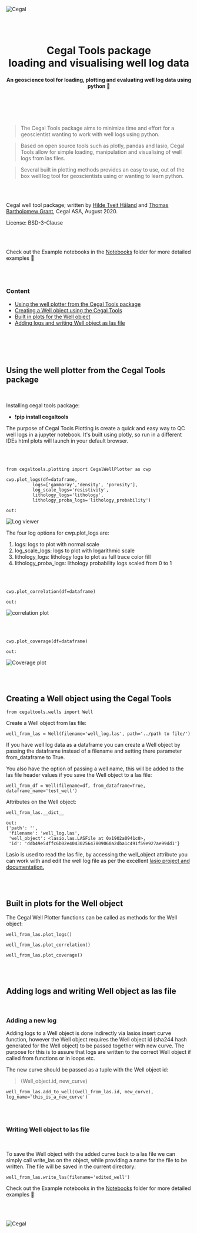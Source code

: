 ![Cegal](https://github.com/cegaltools/cegaltools/blob/master/images/cegal_logo_rdme.png)

<br>
<br>

<h1 style="text-align:center;"> Cegal Tools package <br> loading and visualising well log data</h1>
<h4 style="text-align:center;"> An geoscience tool for loading, plotting and evaluating well log data using python 🐍</h4>

<br><br>
    

    
<br>


> The Cegal Tools package aims to minimize time and effort for a geoscientist wanting to work with well logs using python.


> Based on open source tools such as plotly, pandas and lasio, Cegal Tools allow for simple loading, manipulation and visualising of well logs from las files.

    
> Several built in plotting methods provides an easy to use, out of the box well log tool for geoscientists using or wanting to learn python.

<br><br>



Cegal well tool package; written by [Hilde Tveit Håland](https://www.linkedin.com/in/hilde-tveit-h%C3%A5land-216a267b
) and [Thomas Bartholomew Grant](https://www.linkedin.com/in/thomas-bartholomew-grant-31b86359), Cegal ASA, August 2020.


    
    
License: BSD-3-Clause 

<br><br>

Check out the Example notebooks in the [Notebooks](https://nbviewer.jupyter.org/github/cegaltools/cegaltools/blob/master/Notebooks/Cegal%20Tools%20example%20notebook.ipynb) folder for more detailed examples 🍰


<br><br>

### Content

 * [Using the well plotter from the Cegal Tools package](#Using-the-well-plotter-from-the-Cegal-Tools-package) 
 * [Creating a Well object using the Cegal Tools](#Creating-a-Well-object-using-the-Cegal-Tools)
 * [Built in plots for the Well object](#Built-in-plots-for-the-Well-object) 
 * [Adding logs and writing Well object as las file](#Adding-logs-and-writing-Well-object-as-las-file)
 
 <br>


<br><br>

## Using the well plotter from the Cegal Tools package

<br>

Installing cegal tools package:

* **!pip install cegaltools**



The purpose of Cegal Tools Plotting is create a quick and easy way to QC well logs in a jupyter notebook. It's built using plotly, so run in a different IDEs html plots will launch in your default browser. 

<br><br>    

    from cegaltools.plotting import CegalWellPlotter as cwp
    
    cwp.plot_logs(df=dataframe, 
              logs=['gammaray','density', 'porosity'], 
              log_scale_logs='resistivity',
              lithology_logs='lithology', 
              lithology_proba_logs='lithology_probability')
              
    out:
 
![Log viewer](https://github.com/cegaltools/cegaltools/blob/master/images/cwp_plot_logs.png)            

The four log options for cwp.plot_logs are:
1. logs: logs to plot with normal scale
1. log_scale_logs: logs to plot with logarithmic scale
1. lithology_logs: lithology logs to plot as full trace color fill
1. lithology_proba_logs: lithology probability logs scaled from 0 to 1



<br><br>

    cwp.plot_correlation(df=dataframe)

    out:

![correlation plot](https://github.com/cegaltools/cegaltools/blob/master/images/cwp_correlation.png)

<br><br>

    cwp.plot_coverage(df=dataframe)

    out: 
 
![Coverage plot](https://github.com/cegaltools/cegaltools/blob/master/images/cwp_plot_coverage.png)   

<br><br>


## Creating a Well object using the Cegal Tools

    from cegaltools.wells import Well
    
Create a Well object from las file:

    well_from_las = Well(filename='well_log.las', path='../path to file/')
    
If you have well log data as a dataframe you can create a Well object by passing the dataframe instead of a filename and setting there parameter from_dataframe to True. 

You also have the option of passing a well name, this will be added to the las file header values if you save the Well object to a las file:
                    
    well_from_df = Well(filename=df, from_dataframe=True, dataframe_name='test_well')
    
Attributes on the Well object:

    well_from_las.__dict__
    
    out:
    {'path': '',
     'filename': 'well_log.las',
     'well_object': <lasio.las.LASFile at 0x1902a0941c0>,
     'id': 'ddb49e54ffc6b02e4043025647809060a2dba1c491f59e927ae99dd1'}

Lasio is used to read the las file, by accessing the well_object attribute you can work with and edit the well log file as per the excellent [lasio project and documentation.](https://lasio.readthedocs.io/en/latest/basic-example.html)

<br><br>
   
   

## Built in plots for the Well object


The Cegal Well Plotter functions can be called as methods for the Well object:

    well_from_las.plot_logs()
    
    well_from_las.plot_correlation()
    
    well_from_las.plot_coverage()

<br><br>

## Adding logs and writing Well object as las file

<br>

### Adding a new log

Adding logs to a Well object is done indirectly via lasios insert curve function, however the Well object requires the Well object id (sha244 hash generated for the Well object) to be passed together with new curve. The purpose for this is to assure that logs are written to the correct Well object if called from functions or in loops etc.

The new curve should be passed as a tuple with the Well object id:

> (Well_object.id, new_curve)


    well_from_las.add_to_well((well_from_las.id, new_curve), log_name='this_is_a_new_curve')


<br><br>

### Writing Well object to las file

<br>

To save the Well object with the added curve back to a las file we can simply call write_las on the object, while providing a name for the file to be written. The file will be saved in the current directory:

    well_from_las.write_las(filename='edited_well')
    
    
Check out the Example notebooks in the [Notebooks](https://nbviewer.jupyter.org/github/cegaltools/cegaltools/blob/master/Notebooks/Cegal%20Tools%20example%20notebook.ipynb) folder for more detailed examples 🍰

<br><br>

![Cegal](https://github.com/cegaltools/cegaltools/blob/master/images/base_banner.png)

